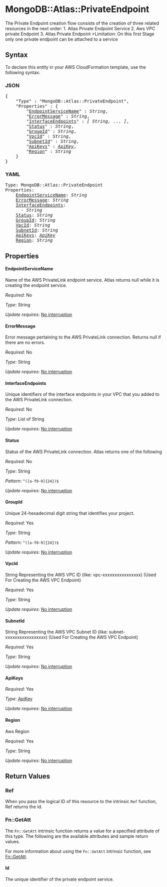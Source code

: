 # MongoDB::Atlas::PrivateEndpoint

The Private Endpoint creation flow consists of the creation of three related resources in the next order: 1. Atlas Private Endpoint Service 2. Aws VPC private Endpoint 3. Atlas Private Endpoint >Limitation: On this first Stage only one private endpoint can be attached to a service

## Syntax

To declare this entity in your AWS CloudFormation template, use the following syntax:

### JSON

<pre>
{
    "Type" : "MongoDB::Atlas::PrivateEndpoint",
    "Properties" : {
        "<a href="#endpointservicename" title="EndpointServiceName">EndpointServiceName</a>" : <i>String</i>,
        "<a href="#errormessage" title="ErrorMessage">ErrorMessage</a>" : <i>String</i>,
        "<a href="#interfaceendpoints" title="InterfaceEndpoints">InterfaceEndpoints</a>" : <i>[ String, ... ]</i>,
        "<a href="#status" title="Status">Status</a>" : <i>String</i>,
        "<a href="#groupid" title="GroupId">GroupId</a>" : <i>String</i>,
        "<a href="#vpcid" title="VpcId">VpcId</a>" : <i>String</i>,
        "<a href="#subnetid" title="SubnetId">SubnetId</a>" : <i>String</i>,
        "<a href="#apikeys" title="ApiKeys">ApiKeys</a>" : <i><a href="apikey.md">ApiKey</a></i>,
        "<a href="#region" title="Region">Region</a>" : <i>String</i>
    }
}
</pre>

### YAML

<pre>
Type: MongoDB::Atlas::PrivateEndpoint
Properties:
    <a href="#endpointservicename" title="EndpointServiceName">EndpointServiceName</a>: <i>String</i>
    <a href="#errormessage" title="ErrorMessage">ErrorMessage</a>: <i>String</i>
    <a href="#interfaceendpoints" title="InterfaceEndpoints">InterfaceEndpoints</a>: <i>
      - String</i>
    <a href="#status" title="Status">Status</a>: <i>String</i>
    <a href="#groupid" title="GroupId">GroupId</a>: <i>String</i>
    <a href="#vpcid" title="VpcId">VpcId</a>: <i>String</i>
    <a href="#subnetid" title="SubnetId">SubnetId</a>: <i>String</i>
    <a href="#apikeys" title="ApiKeys">ApiKeys</a>: <i><a href="apikey.md">ApiKey</a></i>
    <a href="#region" title="Region">Region</a>: <i>String</i>
</pre>

## Properties

#### EndpointServiceName

Name of the AWS PrivateLink endpoint service. Atlas returns null while it is creating the endpoint service.

_Required_: No

_Type_: String

_Update requires_: [No interruption](https://docs.aws.amazon.com/AWSCloudFormation/latest/UserGuide/using-cfn-updating-stacks-update-behaviors.html#update-no-interrupt)

#### ErrorMessage

Error message pertaining to the AWS PrivateLink connection. Returns null if there are no errors.

_Required_: No

_Type_: String

_Update requires_: [No interruption](https://docs.aws.amazon.com/AWSCloudFormation/latest/UserGuide/using-cfn-updating-stacks-update-behaviors.html#update-no-interrupt)

#### InterfaceEndpoints

Unique identifiers of the interface endpoints in your VPC that you added to the AWS PrivateLink connection.

_Required_: No

_Type_: List of String

_Update requires_: [No interruption](https://docs.aws.amazon.com/AWSCloudFormation/latest/UserGuide/using-cfn-updating-stacks-update-behaviors.html#update-no-interrupt)

#### Status

Status of the AWS PrivateLink connection. Atlas returns one of the following

_Required_: No

_Type_: String

_Pattern_: <code>^([a-f0-9]{24})$</code>

_Update requires_: [No interruption](https://docs.aws.amazon.com/AWSCloudFormation/latest/UserGuide/using-cfn-updating-stacks-update-behaviors.html#update-no-interrupt)

#### GroupId

Unique 24-hexadecimal digit string that identifies your project.

_Required_: Yes

_Type_: String

_Pattern_: <code>^([a-f0-9]{24})$</code>

_Update requires_: [No interruption](https://docs.aws.amazon.com/AWSCloudFormation/latest/UserGuide/using-cfn-updating-stacks-update-behaviors.html#update-no-interrupt)

#### VpcId

String Representing the AWS VPC ID (like: vpc-xxxxxxxxxxxxxxxx) (Used For Creating the AWS VPC Endpoint)

_Required_: Yes

_Type_: String

_Update requires_: [No interruption](https://docs.aws.amazon.com/AWSCloudFormation/latest/UserGuide/using-cfn-updating-stacks-update-behaviors.html#update-no-interrupt)

#### SubnetId

String Representing the AWS VPC Subnet ID (like: subnet-xxxxxxxxxxxxxxxxx) (Used For Creating the AWS VPC Endpoint)

_Required_: Yes

_Type_: String

_Update requires_: [No interruption](https://docs.aws.amazon.com/AWSCloudFormation/latest/UserGuide/using-cfn-updating-stacks-update-behaviors.html#update-no-interrupt)

#### ApiKeys

_Required_: Yes

_Type_: <a href="apikey.md">ApiKey</a>

_Update requires_: [No interruption](https://docs.aws.amazon.com/AWSCloudFormation/latest/UserGuide/using-cfn-updating-stacks-update-behaviors.html#update-no-interrupt)

#### Region

Aws Region

_Required_: Yes

_Type_: String

_Update requires_: [No interruption](https://docs.aws.amazon.com/AWSCloudFormation/latest/UserGuide/using-cfn-updating-stacks-update-behaviors.html#update-no-interrupt)

## Return Values

### Ref

When you pass the logical ID of this resource to the intrinsic `Ref` function, Ref returns the Id.

### Fn::GetAtt

The `Fn::GetAtt` intrinsic function returns a value for a specified attribute of this type. The following are the available attributes and sample return values.

For more information about using the `Fn::GetAtt` intrinsic function, see [Fn::GetAtt](https://docs.aws.amazon.com/AWSCloudFormation/latest/UserGuide/intrinsic-function-reference-getatt.html).

#### Id

The unique identifier of the private endpoint service.

